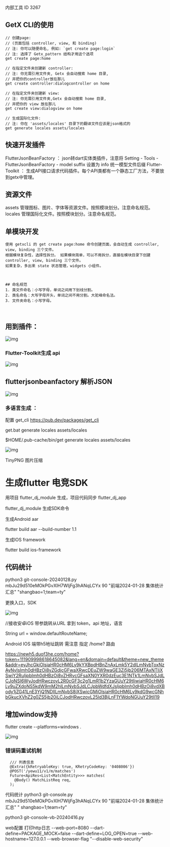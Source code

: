 内部工具 ID 3267

## GetX CLI的使用

```agsl
// 创建page:
// (页面包括 controller, view, 和 binding)
// 注: 你可以随便命名, 例如: `get create page:login`
// 注: 选择了 Getx_pattern 结构才用这个选项
get create page:home

// 在指定文件夹创建新 controller:
// 注: 你无需引用文件夹, Getx 会自动搜索 home 目录,
// 并把你的controller放在那儿
get create controller:dialogcontroller on home

// 在指定文件夹创建新 view:
// 注: 你无需引用文件夹,Getx 会自动搜索 home 目录,
// 并把你的 view 放在那儿
get create view:dialogview on home

// 生成国际化文件:
// 注: 你在 'assets/locales' 目录下的翻译文件应该是json格式的
get generate locales assets/locales
```

## 快速开发插件

FlutterJsonBeanFactory ： json转dart实体类插件，注意将 Setting - Tools - FlutterJsonBeanFactory -
model suffix 设置为 info 统一模型文件后缀
Flutter-Toolkit ： 生成API接口请求代码插件。每个API类都有一个静态工厂方法，不要放到getx中管理。

## 资源文件

assets 管理图标、图片、字体等资源文件。按照模块划分。注意命名规范。
locales 管理国际化文件。按照模块划分。注意命名规范。

## 单模块开发

```
使用 getxcli 的 get create page:home 命令创建页面，会自动生成 controller, view, binding 三个文件。
根据模块复杂性，选择性拆分。 如果模块简单，可以不用拆分，直接在模块目录下创建 controller, view, binding 三个文件。
如果复杂，多出来 state 状态管理，widgets 小组件。



## 命名规范
1. 类文件命名：小写字母，单词之间用下划线分割。
2. 类名命名：大写字母开头，单词之间不用分割。大驼峰命名法。
3. 文件夹命名：小写字母。



```

## 用到插件：

![img](https://assets-image.oceasfe.com/public/upload/image/20231208/bd836b00959b11eea34cd99051d8ba36.png)

### Flutter-Toolkit生成  api

![img](https://assets-image.oceasfe.com/public/upload/image/20231208/aab3ca10959111ee8b03e1d29fcd2f0c.png)

## flutterjsonbeanfactory  解析JSON

![img](https://assets-image.oceasfe.com/public/upload/image/20231208/cac0f070959211eeaa7125019cb587d9.png)

### 多语言生成 ：

配置 get_cli https://pub.dev/packages/get_cli

get.bat generate locales assets/locales

$HOME/.pub-cache/bin/get generate locales assets/locales

![img](https://assets-image.oceasfe.com/public/upload/image/20231208/3168d150959611ee87a493432f560ad6.png)

TinyPNG 图片压缩

# 生成flutter 电竞SDK

用项目 flutter_dj_module 生成，项目代码同步 flutter_dj_app

flutter_dj_module 生成SDK命令

生成Android aar

flutter build aar --build-number 1.1

生成IOS framework

flutter build ios-framework

## 代码统计

python3 git-console-20240128.py mbJu29d510eMOkPGvXlH7WIjFg3hANqLCYx 90  "前端2024-01-28
集体统计汇总" "shangbao=1;team=ty"

更换入口，SDK

![img](https://assets-image.oceasfe.com/public/upload/image/20231208/d2203330959711ee8b03e1d29fcd2f0c.png)

//接收安卓iOS 带参跳转从URL 拿到 token，api 地址，语言

String url = window.defaultRouteName;

Android IOS 端带h5地址跳转 需注意 指定 /home? 路由

https://newh5.duof3he.com/home?token=111909998618645082&lang=en&domain=default&theme=new_theme&addr=eyJhcGkiOlsiaHR0cHM6Ly9kYXBpdHBnZnAxLmk5Y2dlLmNvbToxNzAyNyIsImh0dHBzOi8vZGdjcGFwaXRwcDEuZW9waGE3Zi5jb206MTAxNTIiXSwiY2RuIjpbImh0dHBzOi8vZHRvcGFsaXN0YXR0dzEuc3E1NTk1LmNvbSJdLCJoNSI6WyJodHRwczovL2R0cGF3c2g1LmR1b2YzaGUuY29tIiwiaHR0cHM6Ly9uZXdoNS5kdW9mM2hlLmNvbSJdLCJpbWdfdXJsIjpbImh0dHBzOi8vdXBody1jZG41LnE3YjQ1NDllLmNvbS8iXSwicGMiOlsiaHR0cHM6Ly9kdG9wcGNhbGkucXVhZ2g0ZS5jb20iLCJodHRwczovL25ld3BjLnF1YWdoNGUuY29tIl19

## 增加window支持

flutter create --platforms=windows .

![img](https://assets-image.oceasfe.com/public/upload/image/20231208/f7846280959811eeaa7125019cb587d9.png)

### 错误码重试机制

```agsl
  /// 列表信息
  @Extra({kRetryableKey: true, KRetryCodeKey: '0408006'})
  @POST('/yewu11/v1/m/matches')
  Future<ApiRes<List<MatchEntity>>> matches(
    @Body() MatchListReq req,
  );
```

代码统计
python3 git-console.py mbJu29d510eMOkPGvXlH7WIjFg3hANqLCYx 90   "前端2024-01-28 集体统计汇总"  "
shangbao=1;team=ty"

python3 git-console-vb-20240416.py

web配置    打印http日志
--web-port=8080 --dart-define=PACKAGE_MOCK=false --dart-define=LOG_OPEN=true --web-hostname=127.0.0.1 --web-browser-flag "--disable-web-security"
